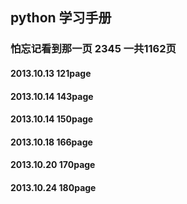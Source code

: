 ## python 学习手册
### 怕忘记看到那一页  2345 一共1162页
#### 2013.10.13   121page
#### 2013.10.14  143page
#### 2013.10.14  150page
#### 2013.10.18  166page
#### 2013.10.20  170page
#### 2013.10.24  180page
